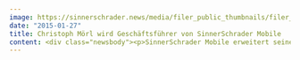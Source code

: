 ```yaml
---
image: https://sinnerschrader.news/media/filer_public_thumbnails/filer_public/8e/1f/8e1f7320-e83d-4b91-be74-f9fc8ee3ef20/christof_big.png__480x288_q85_crop_subsampling-2_upscale.jpg
date: "2015-01-27"
title: Christoph Mörl wird Geschäftsführer von SinnerSchrader Mobile
content: <div class="newsbody"><p>SinnerSchrader Mobile erweitert seine Geschäftsführung um Christoph Mörl. An der Seite von Laurent Burdin führt der 35-Jährige als COO künftig die Geschäfte der Berliner Full-Service Mobile Agentur. </p><p>Christoph Mörl verantwortete zuletzt als Head of Platform den Aufbau von CURVED, einem Contentportal für Mobile-Themen, das SinnerSchrader im Auftrag von E-Plus aufgebaut hat und nun betreibt. Zuvor realisierte er als Key Account Manager bei Cellular mobile Strategien und Applikationen für OTTO, ECE oder BASE. Nach seinem Studium mit Schwerpunkt E-Business in Brüssel und Lüneburg hatte der Betriebswirtschaftler die Kunden Kering und TUIfly.com für SinnerSchrader betreut.<br/> <br/>Mit der Verpflichtung von Christoph Mörl verstärkt sich SinnerSchrader Mobile um einen Experten für mobile Applikationen und smarte Technologien. Seit Herbst 2014 fokussiert sich die Agentur unter “Mobile &amp; Connections” auf Mobile Technology sowie auf Connected Services und Connected Objects. </p><p>Matthias Schrader, CEO SinnerSchrader&#58;<br/>“In der Verbindung von intelligenten Dienstleistungen und vernetzten Geräten liegt die Zukunft der Mobilebranche. Durch seine tiefe Expertise über Branchen und Technologien hinweg ist Christoph dafür eine echte Verstärkung. Wir freuen uns, dass wir ihn für SinnerSchrader Mobile gewinnen konnten.”</p><p><a class="news-backlink" href="/de/"><svg class="svg-ico svg-ico--arrow-left"><use xlink&#58;href="#arrow-down"></use></svg>Zurück zur Presse Übersicht</a></p></div>
---
```

